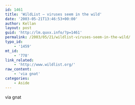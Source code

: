```yaml
---
id: 1461
title: 'WildList – viruses seem in the wild'
date: '2003-05-21T13:46:53+00:00'
author: Kellan
layout: post
guid: 'http://lm.quxx.info/?p=1461'
permalink: /2003/05/21/wildlist-viruses-seem-in-the-wild/
typo_id:
    - '1459'
mt_id:
    - '778'
link_related:
    - 'http://www.wildlist.org/'
raw_content:
    - 'via gnat'
categories:
    - Aside
---
```


via gnat